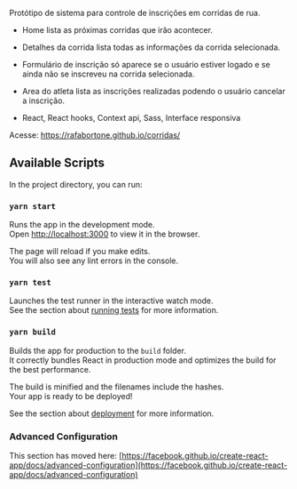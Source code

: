 Protótipo de sistema para controle de inscrições em corridas de rua.  
- Home lista as próximas corridas que irão acontecer. 
- Detalhes da corrida lista todas as informações da corrida selecionada.
- Formulário de inscrição só aparece se o usuário estiver logado e se ainda não se inscreveu na corrida selecionada.
- Area do atleta lista as inscrições realizadas podendo o usuário cancelar a inscrição.

- React, React hooks, Context api, Sass, Interface responsiva

Acesse: https://rafabortone.github.io/corridas/ 


## Available Scripts

In the project directory, you can run:

### `yarn start`

Runs the app in the development mode.\
Open [http://localhost:3000](http://localhost:3000) to view it in the browser.

The page will reload if you make edits.\
You will also see any lint errors in the console.

### `yarn test`

Launches the test runner in the interactive watch mode.\
See the section about [running tests](https://facebook.github.io/create-react-app/docs/running-tests) for more information.

### `yarn build`

Builds the app for production to the `build` folder.\
It correctly bundles React in production mode and optimizes the build for the best performance.

The build is minified and the filenames include the hashes.\
Your app is ready to be deployed!

See the section about [deployment](https://facebook.github.io/create-react-app/docs/deployment) for more information.


### Advanced Configuration

This section has moved here: [https://facebook.github.io/create-react-app/docs/advanced-configuration](https://facebook.github.io/create-react-app/docs/advanced-configuration)


